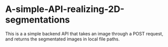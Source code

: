 # A-simple-API-realizing-2D-segmentations
This is a a simple backend API that takes an image through a POST request, and returns the segmentated images in local file paths. 
